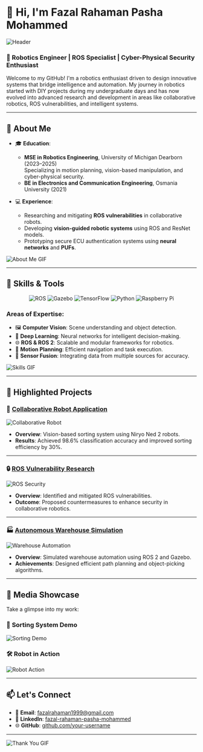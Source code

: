 # 👋 Hi, I'm Fazal Rahaman Pasha Mohammed

![Header](https://media.giphy.com/media/3oriO0OEd9QIDdllqo/giphy.gif) <!-- Welcome banner -->

### 🚀 Robotics Engineer | ROS Specialist | Cyber-Physical Security Enthusiast

Welcome to my GitHub! I'm a robotics enthusiast driven to design innovative systems that bridge intelligence and automation. My journey in robotics started with DIY projects during my undergraduate days and has now evolved into advanced research and development in areas like collaborative robotics, ROS vulnerabilities, and intelligent systems.

---

## 🌟 **About Me**

- 🎓 **Education**:
  - **MSE in Robotics Engineering**, University of Michigan Dearborn (2023–2025)  
    Specializing in motion planning, vision-based manipulation, and cyber-physical security.  
  - **BE in Electronics and Communication Engineering**, Osmania University (2021)  

- 💻 **Experience**:
  - Researching and mitigating **ROS vulnerabilities** in collaborative robots.
  - Developing **vision-guided robotic systems** using ROS and ResNet models.
  - Prototyping secure ECU authentication systems using **neural networks** and **PUFs**.

![About Me GIF](https://media.giphy.com/media/26AHONQ79FdWZhAI0/giphy.gif)

---

## 🔧 **Skills & Tools**

<div align="center">
  <img src="https://img.shields.io/badge/Robotics-ROS-blue" alt="ROS">
  <img src="https://img.shields.io/badge/Simulation-Gazebo-yellow" alt="Gazebo">
  <img src="https://img.shields.io/badge/Deep%20Learning-TensorFlow-orange" alt="TensorFlow">
  <img src="https://img.shields.io/badge/Programming-Python-green" alt="Python">
  <img src="https://img.shields.io/badge/Hardware-Raspberry%20Pi-red" alt="Raspberry Pi">
</div>

### Areas of Expertise:
- 🖼️ **Computer Vision**: Scene understanding and object detection.
- 🤖 **Deep Learning**: Neural networks for intelligent decision-making.
- 🌐 **ROS & ROS 2**: Scalable and modular frameworks for robotics.
- 📍 **Motion Planning**: Efficient navigation and task execution.
- 📡 **Sensor Fusion**: Integrating data from multiple sources for accuracy.

![Skills GIF](https://media.giphy.com/media/l0HU7CSJazxjqixZ2/giphy.gif)

---

## 🚀 **Highlighted Projects**

### 🌟 [Collaborative Robot Application](https://github.com/your-username/collaborative-robot-app)
![Collaborative Robot](https://media.giphy.com/media/3o6ZsYm5l6mkMt5nbu/giphy.gif)
- **Overview**: Vision-based sorting system using Niryo Ned 2 robots.
- **Results**: Achieved 98.6% classification accuracy and improved sorting efficiency by 30%.

---

### 🔒 [ROS Vulnerability Research](https://github.com/your-username/ros-vulnerability-research)
![ROS Security](https://media.giphy.com/media/26FmRLBRZfp3bIhQ8/giphy.gif)
- **Overview**: Identified and mitigated ROS vulnerabilities.
- **Outcome**: Proposed countermeasures to enhance security in collaborative robotics.

---

### 🏭 [Autonomous Warehouse Simulation](https://github.com/your-username/autonomous-warehouse-sim)
![Warehouse Automation](https://media.giphy.com/media/l41lFw057lAJQMwg0/giphy.gif)
- **Overview**: Simulated warehouse automation using ROS 2 and Gazebo.
- **Achievements**: Designed efficient path planning and object-picking algorithms.

---

## 📸 **Media Showcase**
Take a glimpse into my work:

### 🎥 **Sorting System Demo**
![Sorting Demo](https://media.giphy.com/media/xUPGcJGy8I928yIlAQ/giphy.gif)

### 🛠️ **Robot in Action**
![Robot Action](https://media.giphy.com/media/3o7abldj0b3rxrZUxW/giphy.gif)

---

## 📫 **Let's Connect**
- 📧 **Email**: [fazalrahaman1999@gmail.com](mailto:fazalrahaman1999@gmail.com)  
- 💼 **LinkedIn**: [fazal-rahaman-pasha-mohammed](https://www.linkedin.com/in/fazal-rahaman-pasha-mohammed-600775181/)  
- 🌐 **GitHub**: [github.com/your-username](https://github.com/your-username)

---

![Thank You GIF](https://media.giphy.com/media/xT9IgzoKnwFNmISR8I/giphy.gif)
